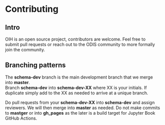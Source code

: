 # Contributing

## Intro

OIH is an open source project, contributors are welcome.  Feel free to submit 
pull requests or reach out to the ODIS community to more formally join the community.

## Branching patterns

The __schema-dev__ branch is the main development branch that we merge into __master__.  
Branch __schema-dev__ into __schema-dev-XX__ where XX is your initials.  If duplicate simply
add to the XX as needed to arrive at a unique branch.  

Do pull requests from your __schema-dev-XX__ into __schema-dev__ and assign reviewers. 
We will then merge into __master__ as needed.  Do not make commits to __mastger__ or  into 
__gh_pages__ as the later is a build target for Jupyter Book GitHub Actions.  

